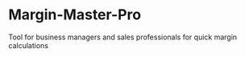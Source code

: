 # Margin-Master-Pro
Tool for business managers and sales professionals for quick margin calculations 
